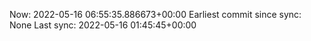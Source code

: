 Now: 2022-05-16 06:55:35.886673+00:00 Earliest commit since sync: None Last sync: 2022-05-16 01:45:45+00:00

